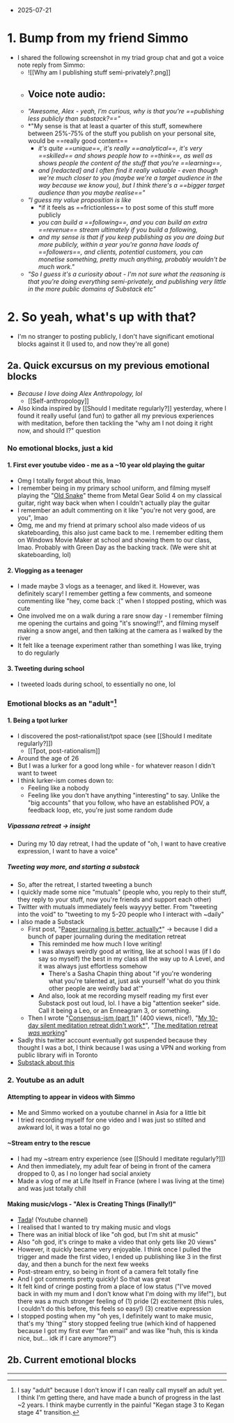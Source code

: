 - 2025-07-21
# 1. Bump from my friend Simmo
- I shared the following screenshot in my triad group chat and got a voice note reply from Simmo:
	- ![[Why am I publishing stuff semi-privately?.png]]
	- Voice note audio:
		- 
	- *"Awesome, Alex - yeah, I’m curious, why is that you’re ==publishing less publicly than substack?=="*
	- *"My sense is that at least a quarter of this stuff, somewhere between 25%-75% of the stuff you publish on your personal site, would be ==really good content== 
		- *it's quite ==unique==, it's really ==analytical==, it's very ==skilled== and shows people how to ==think==, as well as shows people the content of the stuff that you're ==learning==,* 
		- *and [redacted] and I often find it really valuable - even though we're much closer to you (maybe we're a target audience in the way because we know you), but I think there's a ==bigger target audience than you maybe realise=="*
	- *"I guess my value proposition is like*
		- *if it feels as ==frictionless== to post some of this stuff more publicly 
		- *you can build a ==following==, and you can build an extra ==revenue== stream ultimately if you build a following,*
		- *and my sense is that if you keep publishing as you are doing but more publicly, within a year you're gonna have loads of ==followers==, and clients, potential customers, you can monetise something, pretty much anything, probably wouldn't be much work."*
	- *"So I guess it's a curiosity about - I'm not sure what the reasoning is that you're doing everything semi-privately, and publishing very little in the more public domains of Substack etc"*
# 2. So yeah, what's up with that? 
- I'm no stranger to posting publicly, I don't have significant emotional blocks against it (I used to, and now they're all gone)
## 2a. Quick excursus on my previous emotional blocks
- *Because I love doing Alex Anthropology, lol*
	- [[Self-anthropology]]
- Also kinda inspired by [[Should I meditate regularly?]] yesterday, where I found it really useful (and fun) to gather all my previous experiences with meditation, before then tackling the "why am I not doing it right now, and should I?" question
### No emotional blocks, just a kid
#### 1. First ever youtube video - me as a ~10 year old playing the guitar
- Omg I totally forgot about this, lmao
- I remember being in my primary school uniform, and filming myself playing the "[Old Snake](https://www.youtube.com/watch?v=_k3n5me4Rns)" theme from Metal Gear Solid 4 on my classical guitar, right way back when when I couldn't actually play the guitar
- I remember an adult commenting on it like "you're not very good, are you", lmao
- Omg, me and my friend at primary school also made videos of us skateboarding, this also just came back to me. I remember editing them on Windows Movie Maker at school and showing them to our class, lmao. Probably with Green Day as the backing track. (We were shit at skateboarding, lol)
#### 2. Vlogging as a teenager
- I made maybe 3 vlogs as a teenager, and liked it. However, was definitely scary! I remember getting a few comments, and someone commenting like "hey, come back :(" when I stopped posting, which was cute
- One involved me on a walk during a rare snow day - I remember filming me opening the curtains and going "it's snowing!!", and filming myself making a snow angel, and then talking at the camera as I walked by the river
- It felt like a teenage experiment rather than something I was like, trying to do regularly
#### 3. Tweeting during school
- I tweeted loads during school, to essentially no one, lol
### Emotional blocks as an "adult"[^1]
#### 1. Being a tpot lurker
- I discovered the post-rationalist/tpot space (see [[Should I meditate regularly?]])
	- [[Tpot, post-rationalism]]
- Around the age of 26
- But I was a lurker for a good long while - for whatever reason I didn't want to tweet
- I think lurker-ism comes down to:
	- Feeling like a nobody
	- Feeling like you don't have anything "interesting" to say. Unlike the "big accounts" that you follow, who have an established POV, a feedback loop, etc, you're just some random dude
##### Vipassana retreat → insight
- During my 10 day retreat, I had the update of "oh, I want to have creative expression, I want to have a voice"
##### Tweeting way more, and starting a substack
- So, after the retreat, I started tweeting a bunch
- I quickly made some nice "mutuals" (people who, you reply to their stuff, they reply to your stuff, now you're friends and support each other)
- Twitter with mutuals immediately feels wayyyy better. From "tweeting into the void" to "tweeting to my 5-20 people who I interact with ~daily"
- I also made a Substack
	- First post, "[Paper journaling is better, actually*](https://alexislearning.substack.com/p/paper-journaling-is-better-actually)" → because I did a bunch of paper journaling during the meditation retreat
		- This reminded me how much I love writing! 
		- I was always weirdly good at writing, like at school I was (if I do say so myself) the best in my class all the way up to A Level, and it was always just effortless somehow
			- There's a Sasha Chapin thing about "if you're wondering what you're talented at, just ask yourself 'what do you think other people are weirdly bad at'"
		- And also, look at me recording myself reading my first ever Substack post out loud, lol. I have a big "attention seeker" side. Call it being a Leo, or an Enneagram 3, or something. 
	- Then I wrote "[Consensus-ism (part 1)](https://alexislearning.substack.com/p/consensus-ism-part-1)" (400 views, nice!), "[My 10-day silent meditation retreat didn't work*](https://alexislearning.substack.com/p/my-10-day-silent-meditation-retreat)", "[The meditation retreat _was_ working](https://alexislearning.substack.com/p/the-meditation-retreat-_was_-working)"
- Sadly this twitter account eventually got suspended because they thought I was a bot, I think because I was using a VPN and working from public library wifi in Toronto
- [Substack about this](https://alexislearning.substack.com/p/i-got-suspended-from-twitter-and)
### 2. Youtube as an adult
#### Attempting to appear in videos with Simmo
- Me and Simmo worked on a youtube channel in Asia for a little bit
- I tried recording myself for one video and I was just so stilted and awkward lol, it was a total no go
#### ~Stream entry to the rescue
- I had my ~stream entry experience (see [[Should I meditate regularly?]])
- And then immediately, my adult fear of being in front of the camera dropped to 0, as I no longer had social anxiety
- Made a vlog of me at Life Itself in France (where I was living at the time) and was just totally chill
#### Making music/vlogs - "Alex is Creating Things (Finally!)"
- [Tada](https://www.youtube.com/@alexiscreatingthings)! (Youtube channel)
- I realised that I wanted to try making music and vlogs
- There was an initial block of like "oh god, but I'm shit at music"
- Also "oh god, it's cringe to make a video that only gets like 20 views"
- However, it quickly became very enjoyable. I think once I pulled the trigger and made the first video, I ended up publishing like 3 in the first day, and then a bunch for the next few weeks
- Post-stream entry, so being in front of a camera felt totally fine
- And I got comments pretty quickly! So that was great
- It felt kind of cringe posting from a place of low status ("I've moved back in with my mum and I don't know what I'm doing with my life!"), but there was a much stronger feeling of (1) pride (2) excitement (this rules, I couldn't do this before, this feels so easy!) (3) creative expression
- I stopped posting when my "oh yes, I definitely want to make music, that's my 'thing'" story stopped feeling true (which kind of happened because I got my first ever "fan email" and was like "huh, this is kinda nice, but... idk if I care anymore?")
## 2b. Current emotional blocks



---
[^1]: I say "adult" because I don't know if I can really call myself an adult yet. I think I'm getting there, and have made a bunch of progress in the last ~2 years. I think maybe currently in the painful "Kegan stage 3 to Kegan stage 4" transition.